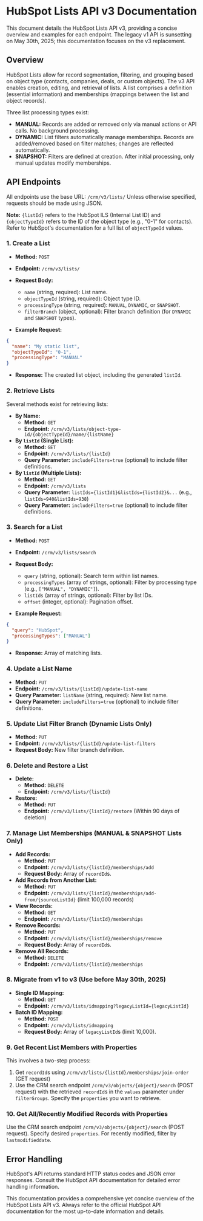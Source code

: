 # HubSpot Lists API v3 Documentation

This document details the HubSpot Lists API v3, providing a concise overview and examples for each endpoint.  The legacy v1 API is sunsetting on May 30th, 2025; this documentation focuses on the v3 replacement.

## Overview

HubSpot Lists allow for record segmentation, filtering, and grouping based on object type (contacts, companies, deals, or custom objects). The v3 API enables creation, editing, and retrieval of lists.  A list comprises a definition (essential information) and memberships (mappings between the list and object records).

Three list processing types exist:

* **MANUAL:** Records are added or removed only via manual actions or API calls. No background processing.
* **DYNAMIC:**  List filters automatically manage memberships.  Records are added/removed based on filter matches; changes are reflected automatically.
* **SNAPSHOT:** Filters are defined at creation. After initial processing, only manual updates modify memberships.


## API Endpoints

All endpoints use the base URL: `/crm/v3/lists/`  Unless otherwise specified, requests should be made using JSON.

**Note:** `{listId}` refers to the HubSpot ILS (Internal List ID) and `{objectTypeId}` refers to the ID of the object type (e.g., "0-1" for contacts).  Refer to HubSpot's documentation for a full list of `objectTypeId` values.


### 1. Create a List

* **Method:** `POST`
* **Endpoint:** `/crm/v3/lists/`
* **Request Body:**
    * `name` (string, required): List name.
    * `objectTypeId` (string, required): Object type ID.
    * `processingType` (string, required):  `MANUAL`, `DYNAMIC`, or `SNAPSHOT`.
    * `filterBranch` (object, optional): Filter branch definition (for `DYNAMIC` and `SNAPSHOT` types).

* **Example Request:**

```json
{
  "name": "My static list",
  "objectTypeId": "0-1",
  "processingType": "MANUAL"
}
```

* **Response:**  The created list object, including the generated `listId`.


### 2. Retrieve Lists

Several methods exist for retrieving lists:

* **By Name:**
    * **Method:** `GET`
    * **Endpoint:** `/crm/v3/lists/object-type-id/{objectTypeId}/name/{listName}`
* **By `listId` (Single List):**
    * **Method:** `GET`
    * **Endpoint:** `/crm/v3/lists/{listId}`
    * **Query Parameter:** `includeFilters=true` (optional) to include filter definitions.
* **By `listId` (Multiple Lists):**
    * **Method:** `GET`
    * **Endpoint:** `/crm/v3/lists`
    * **Query Parameter:** `listIds={listId1}&listIds={listId2}&...`  (e.g., `listIds=940&listIds=938`)
    * **Query Parameter:** `includeFilters=true` (optional) to include filter definitions.


### 3. Search for a List

* **Method:** `POST`
* **Endpoint:** `/crm/v3/lists/search`
* **Request Body:**
    * `query` (string, optional): Search term within list names.
    * `processingTypes` (array of strings, optional):  Filter by processing type (e.g., `["MANUAL", "DYNAMIC"]`).
    * `listIds` (array of strings, optional):  Filter by list IDs.
    * `offset` (integer, optional): Pagination offset.

* **Example Request:**

```json
{
  "query": "HubSpot",
  "processingTypes": ["MANUAL"]
}
```

* **Response:** Array of matching lists.


### 4. Update a List Name

* **Method:** `PUT`
* **Endpoint:** `/crm/v3/lists/{listId}/update-list-name`
* **Query Parameter:** `listName` (string, required): New list name.
* **Query Parameter:** `includeFilters=true` (optional) to include filter definitions.


### 5. Update List Filter Branch (Dynamic Lists Only)

* **Method:** `PUT`
* **Endpoint:** `/crm/v3/lists/{listId}/update-list-filters`
* **Request Body:**  New filter branch definition.


### 6. Delete and Restore a List

* **Delete:**
    * **Method:** `DELETE`
    * **Endpoint:** `/crm/v3/lists/{listId}`
* **Restore:**
    * **Method:** `PUT`
    * **Endpoint:** `/crm/v3/lists/{listId}/restore`  (Within 90 days of deletion)


### 7. Manage List Memberships (MANUAL & SNAPSHOT Lists Only)

* **Add Records:**
    * **Method:** `PUT`
    * **Endpoint:** `/crm/v3/lists/{listId}/memberships/add`
    * **Request Body:** Array of `recordId`s.
* **Add Records from Another List:**
    * **Method:** `PUT`
    * **Endpoint:** `/crm/v3/lists/{listId}/memberships/add-from/{sourceListId}` (limit 100,000 records)
* **View Records:**
    * **Method:** `GET`
    * **Endpoint:** `/crm/v3/lists/{listId}/memberships`
* **Remove Records:**
    * **Method:** `PUT`
    * **Endpoint:** `/crm/v3/lists/{listId}/memberships/remove`
    * **Request Body:** Array of `recordId`s.
* **Remove All Records:**
    * **Method:** `DELETE`
    * **Endpoint:** `/crm/v3/lists/{listId}/memberships`


### 8. Migrate from v1 to v3 (Use before May 30th, 2025)

* **Single ID Mapping:**
    * **Method:** `GET`
    * **Endpoint:** `/crm/v3/lists/idmapping?legacyListId={legacyListId}`
* **Batch ID Mapping:**
    * **Method:** `POST`
    * **Endpoint:** `/crm/v3/lists/idmapping`
    * **Request Body:** Array of `legacyListId`s (limit 10,000).


### 9.  Get Recent List Members with Properties

This involves a two-step process:

1. Get `recordId`s using `/crm/v3/lists/{listId}/memberships/join-order` (GET request)
2. Use the CRM search endpoint `/crm/v3/objects/{object}/search` (POST request) with the retrieved `recordId`s in the `values` parameter under `filterGroups`.  Specify the `properties` you want to retrieve.

### 10. Get All/Recently Modified Records with Properties

Use the CRM search endpoint `/crm/v3/objects/{object}/search` (POST request).  Specify desired `properties`. For recently modified, filter by `lastmodifieddate`.

## Error Handling

HubSpot's API returns standard HTTP status codes and JSON error responses. Consult the HubSpot API documentation for detailed error handling information.


This documentation provides a comprehensive yet concise overview of the HubSpot Lists API v3. Always refer to the official HubSpot API documentation for the most up-to-date information and details.
